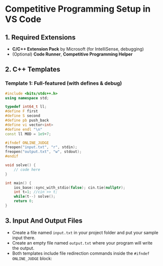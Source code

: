 # Competitive Programming Setup in VS Code

## 1. Required Extensions
- **C/C++ Extension Pack** by Microsoft (for IntelliSense, debugging)
- (Optional) **Code Runner**, **Competitive Programming Helper**

## 2. C++ Templates

### Template 1: Full-featured (with defines & debug)
```cpp
#include <bits/stdc++.h>
using namespace std;

typedef int64_t ll;
#define F first
#define S second
#define pb push_back
#define vi vector<int>
#define endl "\n"
const ll MOD = 1e9+7;

#ifndef ONLINE_JUDGE
freopen("input.txt", "r", stdin);
freopen("output.txt", "w", stdout);
#endif

void solve() {
    // code here
}

int main() {
    ios_base::sync_with_stdio(false); cin.tie(nullptr);
    int t=1; //cin >> t;
    while(t--) solve();
    return 0;
}
```
## 3. Input And Output Files

- Create a file named `input.txt` in your project folder and put your sample input there.
- Create an empty file named `output.txt` where your program will write the output.
- Both templates include file redirection commands inside the `#ifndef ONLINE_JUDGE` block:

